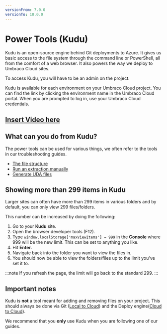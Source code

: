 ```yaml
---
versionFrom: 7.0.0
versionTo: 10.0.0
---
```


# Power Tools (Kudu)

Kudu is an open-source engine behind Git deployments to Azure. It gives us basic access to the file system through the command line or PowerShell, all from the comfort of a web browser. It also powers the way we deploy to Umbraco Cloud sites.

To access Kudu, you will have to be an admin on the project.

Kudu is available for each environment on your Umbraco Cloud project. You can find the link by clicking the environment name in the Umbraco Cloud portal. When you are prompted to log in, use your Umbraco Cloud credentials.

## [Insert Video here](https://www.youtube.com/embed/vy6fRXMA9mE?rel=0)

## What can you do from Kudu?

The power tools can be used for various things, we often refer to the tools in our troubleshooting guides.

* [The file structure](file-structure-on-cloud.md)
* [Run an extraction manually](manual-extractions.md)
* [Generate UDA files](generating-uda-files.md)

## Showing more than 299 items in Kudu

Larger sites can often have more than 299 items in various folders and by default, you can only view 299 files/folders.

This number can be increased by doing the following:

1. Go to your **Kudu** site.
2. Open the browser developer tools (F12).
3. Type `window.localStorage['maxViewItems'] = 999` in the **Console** where 999 will be the new limit. This can be set to anything you like.
4. Hit **Enter**.
5. Navigate back into the folder you want to view the files in.
6. You should now be able to view the folders/files up to the limit you've set it to.

:::note
If you refresh the page, the limit will go back to the standard 299.
:::

## Important notes

Kudu is **not** a tool meant for adding and removing files on your project. This should always be done via Git ([Local to Cloud](../../Deployment/local-to-cloud.md)) and the Deploy engine([Cloud to Cloud](../../Deployment/cloud-to-cloud.md)).

We recommend that you **only** use Kudu when you are following one of our guides.
